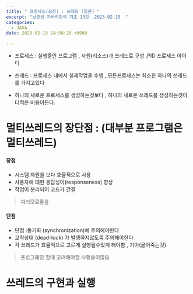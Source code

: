 ```yaml
---
title: " 프로세스(공장) : 쓰레드 (일꾼) "
excerpt: "남궁성 자바의정석 기초 13강 ,2023-02-15  "
categories:
  - JAVA
date: 2023-02-15 14:50:20 +0900

---
```



- 프로세스 : 실행중인 프로그램 , 자원(리소스)과 쓰레드로 구성 ,PID 프로세스 아이디
- 쓰레드 : 프로세스 내에서 실제작업을 수행 , 모든프로세스는 최소한 하나의 쓰레드를 가지고있다


- 하나의 새로운 프로세스를 생성하는것보다 , 하나의 새로운 쓰레드를 생성하는것이 더적은 비용이든다.

# 멀티쓰레드의 장단점 : (대부분 프로그램은 멀티쓰레드)

#### 장점
- 시스템 자원을 보다 효율적으로 사용
- 사용자에 대한 응답성이(responseness) 향상
- 작업이 분리되어 코드가 간결 
> 여러모로좋음

#### 단점
- 단점 :동기화 (synchronization)에 주의해야한다
- 교착상태 (dead-lock) 가 발생하지않도록 주의해야한다
- 각 쓰레드가 효율적으로 고르게 실행될수있게 해야함 , 기아(굶어죽는것)
> 프로그래밍 할때 고려해야할 사항들이많음


# 쓰레드의 구현과 실행

